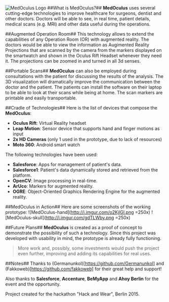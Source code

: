 ![MedOculus Logo](http://i.imgur.com/O7JMIVX.jpg)
##What is MedOculus?##
**MedOculus** uses several cutting-edge technologies to improve healthcare for surgeons, dentist and other doctors.
Doctors will be able to see, in real time, patient details, medical scans (e.g. MRI) and other data useful during the operations.

##Augmented Operation Room##
This technology allows to extend the capabilities of any Operation Room (OR) with augmented reality.
The doctors would be able to view the information as Augimented Reality Projections that are scanned by the camera from the markers displayed on the smartwatch and shown in the Oculus Rift Headset whenever they need it.
The projections can be zoomed in and turned in all 3d senses.

##Portable Scans##
**MedOculus** can also be employed during consultations with the patient for discussing the results of the analysis. The 3D visualization will dramatically improve the communication between the doctor and the patient.
The patients can install the software on their laptop to be able to look at their scans while being at home. The scan markers are printable and easily transportable.

##Cradle of Technologies##
Here is the list of devices that compose the **MedOculus**:
- **Oculus Rift**: Virtual Reality headset
- **Leap Motion**: Sensor device that supports hand and finger motions as input
- **2x HD Cameras** (only 1 used in the prototype, due to lack of resources)
- **Moto 360**: Android smart watch

The following technologies have been used:
- **Salesforce**: Apps for management of patient's data.
- **Salesforce1**: Patient's data dynamically stored and retrieved from the platform.
- **OpenCV**: Image processing in real-time.
- **ArUco**: Markers for augmented reality.
- **OGRE**: Object-Oriented Graphics Rendering Engine for the augmented reality.

##MedOculus in Action##
Here are some screenshots of the working prototype:
![MedOculus-hand](http://i.imgur.com/o2KjlGl.png =250x)
![MedOculus-skull](http://i.imgur.com/gdTLWby.png =250x)

##Future Plans##
**MedOculus** is created as a proof of concept to demonstrate the possibility of such a technology.
Since this project was developed with usability in mind, the prototype is already fully functioning.

> More work and, possibly, some investments would push the project even further, improving and adding its capabilities for real uses.

##Notes##
Thanks to (Germanunkol)[https://github.com/Germanunkol] and (Fakkoweb)[https://github.com/fakkoweb] for their great help and support!

Also thanks to **Salesforce**, **Accenture**, **BeMyApp** and **Ahoy Berlin** for the event and the opportunity.

Project created for the hackathon "Hack and Wear", Berlin 2015.

